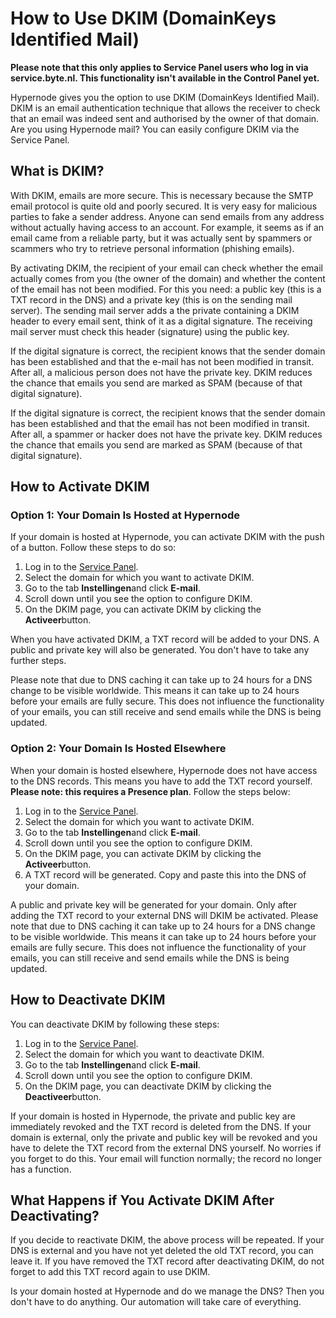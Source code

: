<!-- source: https://support.hypernode.com/en/best-practices/email/how-to-use-dkim-domainkeys-identified-mail/ -->
# How to Use DKIM (DomainKeys Identified Mail)

**Please note that this only applies to Service Panel users who log in via service.byte.nl. This functionality isn't available in the Control Panel yet.**

Hypernode gives you the option to use DKIM (DomainKeys Identified Mail). DKIM is an email authentication technique that allows the receiver to check that an email was indeed sent and authorised by the owner of that domain. Are you using Hypernode mail? You can easily configure DKIM via the Service Panel.


What is DKIM?
-------------

With DKIM, emails are more secure. This is necessary because the SMTP email protocol is quite old and poorly secured. It is very easy for malicious parties to fake a sender address. Anyone can send emails from any address without actually having access to an account. For example, it seems as if an email came from a reliable party, but it was actually sent by spammers or scammers who try to retrieve personal information (phishing emails).

By activating DKIM, the recipient of your email can check whether the email actually comes from you (the owner of the domain) and whether the content of the email has not been modified. For this you need: a public key (this is a TXT record in the DNS) and a private key (this is on the sending mail server). The sending mail server adds a the private containing a DKIM header to every email sent, think of it as a digital signature. The receiving mail server must check this header (signature) using the public key.

If the digital signature is correct, the recipient knows that the sender domain has been established and that the e-mail has not been modified in transit. After all, a malicious person does not have the private key. DKIM reduces the chance that emails you send are marked as SPAM (because of that digital signature).

If the digital signature is correct, the recipient knows that the sender domain has been established and that the email has not been modified in transit. After all, a spammer or hacker does not have the private key. DKIM reduces the chance that emails you send are marked as SPAM (because of that digital signature).

How to Activate DKIM
--------------------

### Option 1: Your Domain Is Hosted at Hypernode

If your domain is hosted at Hypernode, you can activate DKIM with the push of a button. Follow these steps to do so:

1. Log in to the [Service Panel](https://auth.byte.nl/login/?).
2. Select the domain for which you want to activate DKIM.
3. Go to the tab **Instellingen**and click **E-mail**.
4. Scroll down until you see the option to configure DKIM.
5. On the DKIM page, you can activate DKIM by clicking the **Activeer**button.

When you have activated DKIM, a TXT record will be added to your DNS. A public and private key will also be generated. You don't have to take any further steps. 

Please note that due to DNS caching it can take up to 24 hours for a DNS change to be visible worldwide. This means it can take up to 24 hours before your emails are fully secure. This does not influence the functionality of your emails, you can still receive and send emails while the DNS is being updated.

### Option 2: Your Domain Is Hosted Elsewhere

When your domain is hosted elsewhere, Hypernode does not have access to the DNS records. This means you have to add the TXT record yourself. **Please note: this requires a Presence plan**. Follow the steps below:

1. Log in to the [Service Panel](https://auth.byte.nl/login/?).
2. Select the domain for which you want to activate DKIM.
3. Go to the tab **Instellingen**and click **E-mail**.
4. Scroll down until you see the option to configure DKIM.
5. On the DKIM page, you can activate DKIM by clicking the **Activeer**button.
6. A TXT record will be generated. Copy and paste this into the DNS of your domain.

A public and private key will be generated for your domain. Only after adding the TXT record to your external DNS will DKIM be activated. Please note that due to DNS caching it can take up to 24 hours for a DNS change to be visible worldwide. This means it can take up to 24 hours before your emails are fully secure. This does not influence the functionality of your emails, you can still receive and send emails while the DNS is being updated.

How to Deactivate DKIM
----------------------

You can deactivate DKIM by following these steps:

1. Log in to the [Service Panel](https://auth.byte.nl/login/?).
2. Select the domain for which you want to deactivate DKIM.
3. Go to the tab **Instellingen**and click **E-mail**.
4. Scroll down until you see the option to configure DKIM.
5. On the DKIM page, you can deactivate DKIM by clicking the **Deactiveer**button.

If your domain is hosted in Hypernode, the private and public key are immediately revoked and the TXT record is deleted from the DNS. If your domain is external, only the private and public key will be revoked and you have to delete the TXT record from the external DNS yourself. No worries if you forget to do this. Your email will function normally; the record no longer has a function.

What Happens if You Activate DKIM After Deactivating?
-----------------------------------------------------

If you decide to reactivate DKIM, the above process will be repeated. If your DNS is external and you have not yet deleted the old TXT record, you can leave it. If you have removed the TXT record after deactivating DKIM, do not forget to add this TXT record again to use DKIM.

Is your domain hosted at Hypernode and do we manage the DNS? Then you don't have to do anything. Our automation will take care of everything. 
